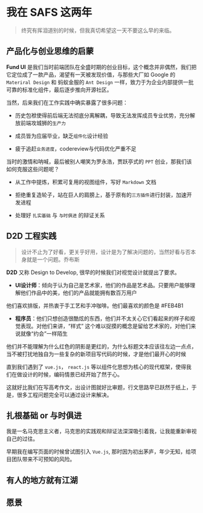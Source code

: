 # 我在 SAFS 这两年

> 终究有挥泪道别的时候，但我真切希望这一天不要这么早的来临。

## 产品化与创业思维的启蒙

**Fund UI** 是我们当时前端团队在全盛时期的创业目标，这个概念并非偶然，我们把它定位成了一款产品，渴望有一天被发现价值，与那些大厂如 Google 的 `Materiral Design` 和 蚂蚁金服的 `Ant Design` 一样，致力于为企业内部提供一批可靠的标准化组件，最后逐步推向开源社区。

当然，后来我们在工作实践中确实暴露了很多问题：

- 历史包袱使得前后端无法彻底分离解耦，导致无法发挥成员专业优势，充分解放前端攻城狮的`生产力`

- 成员皆为应届毕业，缺乏`组件化`设计经验

- 疲于追赶`业务进度`，codereview与代码优化严重不足

当时的激情和呐喊，最后被别人嘲笑为罗永浩，贾跃亭式的 `PPT` 创业，那我们该如何克服这些问题呢？

- 从工作中提炼，积累可复用的视图组件，写好 `Markdown` 文档

- 拒绝重复造轮子，站在巨人的肩膀上，基于原有的`三方插件`进行封装，加速开发进程

- 处理好 `扎实基础` 与 `与时俱进` 的辩证关系

## D2D 工程实践

> 设计不止为了好看，更关乎好用，设计是为了解决问题的，当然好看与否本身就是一个问题。乔布斯

**D2D** 又称 Design to Develop, 很早的时候我们对视觉设计就提出了要求。

- **UI设计师**：倾向于认为自己是艺术家，他们的作品是艺术品。只要用户能够理解他们作品中的美，他们的产品就能拥有数百万用户

他们喜欢排版，并热衷于手工艺和手冲咖啡。他们最喜欢的颜色是 #FEB4B1

- **程序员**：他们只想创造很酷炫的东西，他们并不太关心它们看起来的样子和视觉表现。对他们来讲，“样式” 这个难以捉摸的概念是留给艺术家的，对他们来说就像“约会”一样陌生

他们并不能理解为什么红色的阴影是更红的，为什么标题文本应该往左边一点点，当不被打扰地独自为一些复杂的新项目写代码的时候，才是他们最开心的时候

直到我们遇到了 `vue.js`， `react.js` 等以组件化思想为核心的现代框架，使得我们在做设计的时候，编码情景已经开始了然于心。

这就好比我们在写高考作文，出设计图就好比审题，行文思路早已跃然于纸上，于是，很多工程问题完全可以通过设计来解决。

## 扎根基础 or 与时俱进

> 

我是一名马克思主义者，马克思的实践观和辩证法深深吸引着我，让我能重新审视自己的过往。

早期我在编写页面的时候曾试图引入 `Vue.js`, 那时因为初出茅庐，年少无知，给项目团队带来不可预知的风险。

## 有人的地方就有江湖

> 


## 愿景
